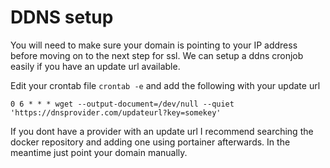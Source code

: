 # DDNS setup

You will need to make sure your domain is pointing to your IP address before moving on to the next step for ssl. We can setup a ddns cronjob easily if you have an update url available.

Edit your crontab file `crontab -e` and add the following with your update url

```
0 6 * * * wget --output-document=/dev/null --quiet 'https://dnsprovider.com/updateurl?key=somekey'
```

If you dont have a provider with an update url I recommend searching the docker repository and adding one using portainer afterwards. In the meantime just point your domain manually.